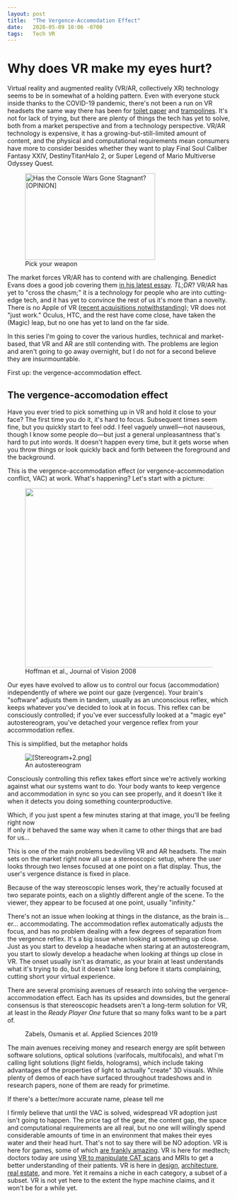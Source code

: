 ```yaml
---
layout: post
title:  "The Vergence-Accomodation Effect"
date:   2020-05-09 10:06 -0700
tags:   Tech VR
---
```


# Why does VR make my eyes hurt?

Virtual reality and augmented reality (VR/AR, collectively XR) technology seems to be in somewhat of a holding pattern. Even with everyone stuck inside thanks to the COVID-19 pandemic, there's not been a run on VR headsets the same way there has been for <a href="https://www.npr.org/2020/04/03/826945396/why-are-stores-are-running-low-on-toilet-paper-its-not-just-hoarding">toilet paper</a> and <a href="https://www.usatoday.com/story/money/2020/04/01/coronavirus-social-distancing-outdoor-toys-bounce-houses-sales-jump/2927397001/">trampolines</a>. It's not for lack of trying, but there are plenty of things the tech has yet to solve, both from a market perspective and from a technology perspective. VR/AR technology is expensive, it has a growing-but-still-limited amount of content, and the physical and computational requirements mean consumers have more to consider besides whether they want to play Final Soul Caliber Fantasy XXIV, DestinyTitanHalo 2, or Super Legend of Mario Multiverse Odyssey Quest.

<div class="wp-block-image"><figure class="aligncenter is-resized"><img src="https://mlpnk72yciwc.i.optimole.com/cqhiHLc-iawppewp/w:588/h:392/q:75/https://www.bleedingcool.com/wp-content/uploads/2019/08/ps4-xbox-one-nintendo-switch.jpg" alt="Has the Console Wars Gone Stagnant? [OPINION]" width="294" height="196"/><figcaption>Pick your weapon</figcaption></figure></div>

The market forces VR/AR has to contend with are challenging. Benedict Evans does a good job covering them <a href="https://www.ben-evans.com/benedictevans/2020/5/8/the-vr-winter">in his latest essay</a>. <em>TL;DR</em>? VR/AR has yet to "cross the chasm;" it is a technology for people who are into cutting-edge tech, and it has yet to convince the rest of us it's more than a novelty. There is no Apple of VR (<a href="https://www.idropnews.com/news/apple-buys-san-diego-based-nextvr-in-hidden-100-million-deal/135932/">recent acquisitions notwithstanding</a>); VR does not "just work." Oculus, HTC, and the rest have come close, have taken the (Magic) leap, but no one has yet to land on the far side.

In this series I'm going to cover the various hurdles, technical and market-based, that VR and AR are still contending with. The problems are legion and aren't going to go away overnight, but I do not for a second believe they are insurmountable.

First up: the vergence-accommodation effect.

<h2>The vergence-accomodation effect</h2>

Have you ever tried to pick something up in VR and hold it close to your face? The first time you do it, it's hard to focus. Subsequent times seem fine, but you quickly start to feel odd. I feel vaguely unwell—not nauseous, though I know some people do—but just a general unpleasantness that's hard to put into words. It doesn't happen every time, but it gets worse when you throw things or look quickly back and forth between the foreground and the background.

This is the vergence-accommodation effect (or vergence-accommodation conflict, VAC) at work. What's happening? Let's start with a picture:

<div class="wp-block-image"><figure class="aligncenter size-large is-resized"><img src="https://cdn.grahamewatt.com/wp-content/uploads/2020/05/19130545/1_BRB4QLpT7bxA5QZN3d2xrA1-1024x810.jpeg" alt="" class="wp-image-642" width="512" height="405"/><figcaption>Hoffman et al., Journal of Vision 2008</figcaption></figure></div>

Our eyes have evolved to allow us to control our focus (accommodation) independently of where we point our gaze (vergence). Your <span name="metaphor">brain's "software" adjusts them in tandem,</span> usually as an unconscious reflex, which keeps whatever you've decided to look at in focus. This reflex can be consciously controlled; if you've ever successfully looked at a "magic eye" autostereogram, you've detached your vergence reflex from your accommodation reflex.

<aside name="metaphor">This is simplified, but the metaphor holds</aside>

<figure class="wp-block-image"><img src="https://1.bp.blogspot.com/_cxmptAPYR-s/Rnv28F0TfmI/AAAAAAAABHQ/DbDkvL8LJNU/s1600/Stereogram+2.png" alt="[Stereogram+2.png]"/><figcaption>An autostereogram</figcaption></figure>

<span name="effort">Consciously controlling this reflex takes effort</span> since we're actively working against what our systems want to do. Your body wants to keep vergence and accommodation in sync so you can see properly, and it doesn't like it when it detects you doing something <span name="slacker-alarm">counterproductive.</span>

<aside name="effort">Which, if you just spent a few minutes staring at that image, you'll be feeling right now</aside>

<aside name="slacker-alarm">If only it behaved the same way when it came to other things that are bad for us...</aside>

This is one of the main problems bedeviling VR and AR headsets. The main sets on the market right now all use a stereoscopic setup, where the user looks through two lenses <span name="lenses">focused at one point on a flat display.</span> Thus, the user's vergence distance is fixed in place.

<aside name="lenses">Because of the way stereoscopic lenses work, they're actually focused at two separate points, each on a slightly different angle of the scene. To the viewer, they appear to be focused at one point, usually "infinity."</aside>

There's not an issue when looking at things in the distance, as the brain is... er... accommodating. The accommodation reflex automatically adjusts the focus, and has no problem dealing with a few degrees of separation from the vergence reflex. It's a big issue when looking at something up close. Just as you start to develop a headache when staring at an autostereogram, you start to slowly develop a headache when looking at things up close in VR. The onset usually isn't as dramatic, as your brain at least understands what it's trying to do, but it doesn't take long before it starts complaining, cutting short your virtual experience.

There are several promising avenues of research into solving the vergence-accommodation effect. Each has its upsides and downsides, but the general consensus is that stereoscopic headsets aren't a long-term solution for VR, at least in the <em>Ready Player One</em> future that so many folks want to be a part of.

<figure class="wp-block-image size-large"><img src="https://cdn.grahamewatt.com/wp-content/uploads/2020/05/19133840/image.png" alt="" class="wp-image-643"/><figcaption>Zabels, Osmanis et al. Applied Sciences 2019</figcaption></figure>

The main avenues receiving money and research energy are split between software solutions, optical solutions (varifocals, multifocals), and what I'm calling <span name="name-needed">light solutions (light fields, holograms),</span> which include taking advantages of the properties of light to actually "create" 3D visuals. While plenty of demos of each have surfaced throughout tradeshows and in research papers, none of them are ready for primetime.

<aside name="name-needed">If there's a better/more accurate name, please tell me</aside>

I firmly believe that until the VAC is solved, widespread VR adoption just isn't going to happen. The price tag of the gear, the content gap, the space and computational requirements are all real, but no one will willingly spend considerable amounts of time in an environment that makes their eyes water and their head hurt. That's not to say there will be NO adoption. VR is here for games, some of which <a href="https://www.half-life.com/en/alyx/">are frankly amazing</a>. VR is here for medtech; doctors today are using <a href="https://www.immersivetouch.com/">VR to manipulate CAT scans</a> and MRIs to get a better understanding of their patients. VR is here in <a href="https://social.ford.com/en_US/story/technology/innovation/virtual-reality-technology-for-car-design.html">design</a>, <a href="https://medium.com/studiotmd/virtual-reality-uses-in-architecture-and-design-c5d54b7c1e89">architecture</a>, <a href="https://matterport.com/">real estate</a>, and more. Yet it remains a niche in each category, a subset of a subset. VR is not yet here to the extent the hype machine claims, and it won't be for a while yet.
